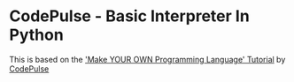 
# CodePulse - Basic Interpreter In Python

This is based on the ['Make YOUR OWN Programming Language' Tutorial](https://www.youtube.com/watch?v=Eythq9848Fg&list=PLZQftyCk7_SdoVexSmwy_tBgs7P0b97yD) by [CodePulse](https://www.youtube.com/channel/UCUVahoidFA7F3Asfvamrm7w)
